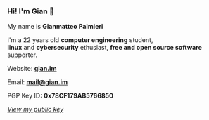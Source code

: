 ### Hi! I'm Gian 👋

My name is **Gianmatteo Palmieri**

I'm a 22 years old **computer engineering** student,<br>
**linux** and **cybersecurity** ethusiast, **free and open source software** supporter.

Website: **[gian.im](https://gian.im)**

Email: **mail@gian.im**

PGP Key ID: **0x78CF179AB5766850**

*[View my public key](https://github.com/mrgian/mrgian/raw/main/public.key)*
